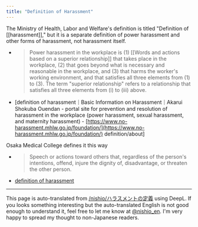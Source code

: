 ```yaml
---
title: "Definition of Harassment"
---
```


The Ministry of Health, Labor and Welfare's definition is titled "Definition of [[harassment]]," but it is a separate definition of power harassment and other forms of harassment, not harassment itself.
- > Power harassment in the workplace is (1) [[Words and actions based on a superior relationship]] that takes place in the workplace, (2) that goes beyond what is necessary and reasonable in the workplace, and (3) that harms the worker's working environment, and that satisfies all three elements from (1) to (3). The term "superior relationship" refers to a relationship that satisfies all three elements from (i) to (iii) above.
- [definition of harassment｜Basic Information on Harassment｜Akarui Shokuba Ouendan - portal site for prevention and resolution of harassment in the workplace (power harassment, sexual harassment, and maternity harassment) - [https://www.no-harassment.mhlw.go.jp/foundation/](https://www.no-harassment.mhlw.go.jp/foundation/) definition/about]

Osaka Medical College defines it this way
- > Speech or actions toward others that, regardless of the person's intentions, offend, injure the dignity of, disadvantage, or threaten the other person.
- [definition of harassment](https://www.osaka-med.ac.jp/deps/jinji/harassment/definition.htm)

---
This page is auto-translated from [/nishio/ハラスメントの定義](https://scrapbox.io/nishio/ハラスメントの定義) using DeepL. If you looks something interesting but the auto-translated English is not good enough to understand it, feel free to let me know at [@nishio_en](https://twitter.com/nishio_en). I'm very happy to spread my thought to non-Japanese readers.